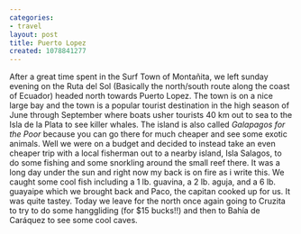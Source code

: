 ```yaml
---
categories:
- travel
layout: post
title: Puerto Lopez
created: 1078841277
---
```

After a great time spent in the Surf Town of Montañita, we left sunday evening on the Ruta del Sol (Basically the north/south route along the coast of Ecuador) headed north towards Puerto Lopez.  The town is on a nice large bay and the town is a popular tourist destination in the high season of June through September where boats usher tourists 40 km out to sea to the Isla de la Plata to see killer whales.  The island is also called <em>Galapagos for the Poor </em> because you can go there for much cheaper and see some exotic animals. Well we were on a budget and decided to instead take an even cheaper trip with a local fisherman out to a nearby island, Isla Salagos, to do some fishing and some snorkling around the small reef there. It was a long day under the sun and right now my back is on fire as i write this.  We caught some cool fish including a 1 lb. guavina, a 2 lb. aguja, and a 6 lb. guayaipe which we brought back and Paco, the capitan cooked up for us. It was quite tastey. Today we leave for the north once again going to Cruzita to try to do some hanggliding (for $15 bucks!!) and then to Bahía de Caráquez to see some cool caves.
